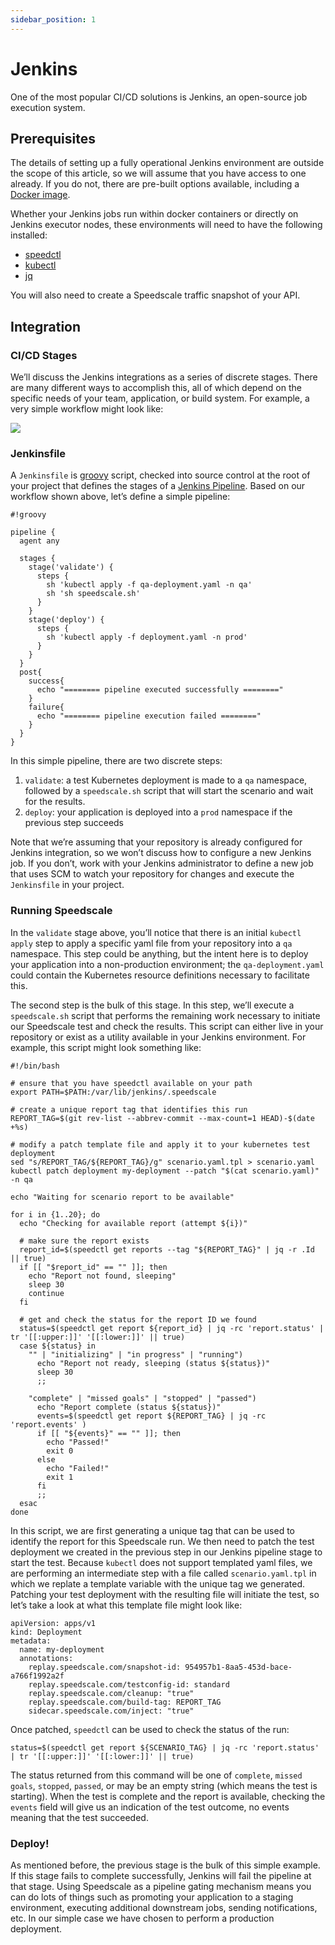 ```yaml
---
sidebar_position: 1
---
```


# Jenkins

One of the most popular CI/CD solutions is Jenkins, an open-source job
execution system.

## Prerequisites

The details of setting up a fully operational Jenkins environment are outside
the scope of this article, so we will assume that you have access to one
already. If you do not, there are pre-built options available, including a
[Docker image](https://hub.docker.com/r/jenkins/jenkins).

Whether your Jenkins jobs run within docker containers or directly on Jenkins
executor nodes, these environments will need to have the following installed:

* [speedctl](../../setup/install/cli.md)
* [kubectl](https://kubernetes.io/docs/tasks/tools/install-kubectl-linux/)
* [jq](https://stedolan.github.io/jq/)

You will also need to create a Speedscale traffic snapshot of your API.

## Integration

### CI/CD Stages

We’ll discuss the Jenkins integrations as a series of discrete stages. There
are many different ways to accomplish this, all of which depend on the specific
needs of your team, application, or build system. For example, a very simple
workflow might look like:

![](https://speedscale.com/wp-content/uploads/2021/08/mermaid-diagram-20210803102316.png)

### Jenkinsfile

A `Jenkinsfile` is [groovy](http://groovy-lang.org) script, checked into source
control at the root of your project that defines the stages of a [Jenkins
Pipeline](https://www.jenkins.io/doc/book/pipeline/getting-started/). Based on
our workflow shown above, let’s define a simple pipeline:

```
#!groovy

pipeline {
  agent any

  stages {
    stage('validate') {
      steps {
        sh 'kubectl apply -f qa-deployment.yaml -n qa'
        sh 'sh speedscale.sh'
      }
    }
    stage('deploy') {
      steps {
        sh 'kubectl apply -f deployment.yaml -n prod'
      }
    }
  }
  post{
    success{
      echo "======== pipeline executed successfully ========"
    }
    failure{
      echo "======== pipeline execution failed ========"
    }
  }
}
```

In this simple pipeline, there are two discrete steps:

1. `validate`: a test Kubernetes deployment is made to a `qa` namespace, followed by a `speedscale.sh` script that will start the scenario and wait for the results.
2. `deploy`: your application is deployed into a `prod` namespace if the previous step succeeds

Note that we’re assuming that your repository is already configured for Jenkins
integration, so we won’t discuss how to configure a new Jenkins job. If you
don’t, work with your Jenkins administrator to define a new job that uses SCM
to watch your repository for changes and execute the `Jenkinsfile` in your
project.

### Running Speedscale

In the `validate` stage above, you’ll notice that there is an initial `kubectl
apply` step to apply a specific yaml file from your repository into a `qa`
namespace. This step could be anything, but the intent here is to deploy your
application into a non-production environment; the `qa-deployment.yaml` could
contain the Kubernetes resource definitions necessary to facilitate this.

The second step is the bulk of this stage. In this step, we’ll execute a
`speedscale.sh` script that performs the remaining work necessary to initiate
our Speedscale test and check the results. This script can either live in your
repository or exist as a utility available in your Jenkins environment. For
example, this script might look something like:

```
#!/bin/bash

# ensure that you have speedctl available on your path
export PATH=$PATH:/var/lib/jenkins/.speedscale

# create a unique report tag that identifies this run
REPORT_TAG=$(git rev-list --abbrev-commit --max-count=1 HEAD)-$(date +%s)

# modify a patch template file and apply it to your kubernetes test deployment
sed "s/REPORT_TAG/${REPORT_TAG}/g" scenario.yaml.tpl > scenario.yaml
kubectl patch deployment my-deployment --patch "$(cat scenario.yaml)" -n qa

echo "Waiting for scenario report to be available"

for i in {1..20}; do
  echo "Checking for available report (attempt ${i})"

  # make sure the report exists
  report_id=$(speedctl get reports --tag "${REPORT_TAG}" | jq -r .Id || true)
  if [[ "$report_id" == "" ]]; then
    echo "Report not found, sleeping"
    sleep 30
    continue
  fi

  # get and check the status for the report ID we found
  status=$(speedctl get report ${report_id} | jq -rc 'report.status' | tr '[[:upper:]]' '[[:lower:]]' || true)
  case ${status} in
    "" | "initializing" | "in progress" | "running")
      echo "Report not ready, sleeping (status ${status})"
      sleep 30
      ;;

    "complete" | "missed goals" | "stopped" | "passed")
      echo "Report complete (status ${status})"
      events=$(speedctl get report ${REPORT_TAG} | jq -rc 'report.events' )
      if [[ "${events}" == "" ]]; then
        echo "Passed!"
        exit 0
      else
        echo "Failed!"
        exit 1
      fi
      ;;
  esac
done
```

In this script, we are first generating a unique tag that can be used to
identify the report for this Speedscale run. We then need to patch the test
deployment we created in the previous step in our Jenkins pipeline stage to
start the test. Because `kubectl` does not support templated yaml files, we are
performing an intermediate step with a file called `scenario.yaml.tpl` in which
we replate a template variable with the unique tag we generated. Patching your
test deployment with the resulting file will initiate the test, so let’s take a
look at what this template file might look like:

```
apiVersion: apps/v1
kind: Deployment
metadata:
  name: my-deployment
  annotations:
    replay.speedscale.com/snapshot-id: 954957b1-8aa5-453d-bace-a766f1992a2f
    replay.speedscale.com/testconfig-id: standard
    replay.speedscale.com/cleanup: "true"
    replay.speedscale.com/build-tag: REPORT_TAG
    sidecar.speedscale.com/inject: "true"
```

Once patched, `speedctl` can be used to check the status of the run:

```
status=$(speedctl get report ${SCENARIO_TAG} | jq -rc 'report.status' | tr '[[:upper:]]' '[[:lower:]]' || true)
```

The status returned from this command will be one of `complete`, `missed
goals`, `stopped`, `passed`, or may be an empty string (which means the test is
starting). When the test is complete and the report is available, checking the
`events` field will give us an indication of the test outcome, no events
meaning that the test succeeded.

### Deploy!

As mentioned before, the previous stage is the bulk of this simple example. If
this stage fails to complete successfully, Jenkins will fail the pipeline at
that stage. Using Speedscale as a pipeline gating mechanism means you can do
lots of things such as promoting your application to a staging environment,
executing additional downstream jobs, sending notifications, etc. In our simple
case we have chosen to perform a production deployment.
